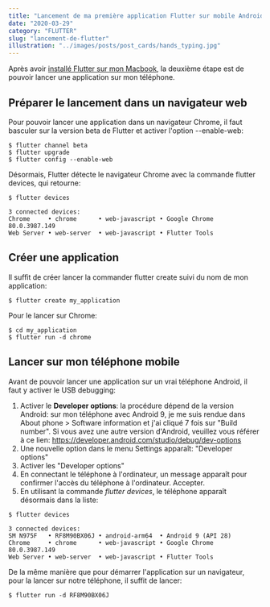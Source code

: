 ```yaml
---
title: "Lancement de ma première application Flutter sur mobile Android"
date: "2020-03-29"
category: "FLUTTER"
slug: "lancement-de-flutter"
illustration: "../images/posts/post_cards/hands_typing.jpg"
---
```


Après avoir [installé Flutter sur mon Macbook](https://aycandoo.fr/blog/installation-de-flutter-sur-macos), la deuxième étape est de pouvoir lancer une application sur mon téléphone.

## Préparer le lancement dans un navigateur web

Pour pouvoir lancer une application dans un navigateur Chrome, il faut basculer sur la version beta de Flutter et activer l'option --enable-web:

```shell
$ flutter channel beta 
$ flutter upgrade 
$ flutter config --enable-web
```

Désormais, Flutter détecte le navigateur Chrome avec la commande flutter devices, qui retourne:

```shell
$ flutter devices

3 connected devices:
Chrome     • chrome      • web-javascript • Google Chrome 80.0.3987.149
Web Server • web-server  • web-javascript • Flutter Tools
```

## Créer une application

Il suffit de créer lancer la commander flutter create suivi du nom de mon application:

```shell
$ flutter create my_application
```

Pour le lancer sur Chrome:

```shell
$ cd my_application
$ flutter run -d chrome
```

## Lancer sur mon téléphone mobile

Avant de pouvoir lancer une application sur un vrai téléphone Android, il faut y activer le USB debugging:

1. Activer le **Developer options**: la procédure dépend de la version Android: sur mon téléphone avec Android 9, je me suis rendue dans About phone > Software information et j'ai cliqué 7 fois sur "Build number". Si vous avez une autre version d'Android, veuillez vous référer à ce lien: https://developer.android.com/studio/debug/dev-options
2. Une nouvelle option dans le menu Settings apparaît: "Developer options"
3. Activer les "Developer options"
4. En connectant le téléphone à l'ordinateur, un message apparaît pour confirmer l'accès du téléphone à l'ordinateur. Accepter.
5. En utilisant la commande *flutter devices*, le téléphone apparaît désormais dans la liste:

```shell
$ flutter devices

3 connected devices:
SM N975F   • RF8M90BX06J • android-arm64  • Android 9 (API 28)
Chrome     • chrome      • web-javascript • Google Chrome 80.0.3987.149
Web Server • web-server  • web-javascript • Flutter Tools
```

De la même manière que pour démarrer l'application sur un navigateur, pour la lancer sur notre téléphone, il suffit de lancer:

```shell
$ flutter run -d RF8M90BX06J
```
